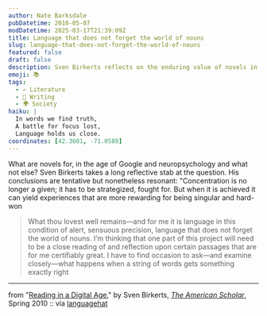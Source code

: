 ```yaml
---
author: Nate Barksdale
pubDatetime: 2010-05-07
modDatetime: 2025-03-17T21:39:09Z
title: Language that does not forget the world of nouns
slug: language-that-does-not-forget-the-world-of-nouns
featured: false
draft: false
description: Sven Birkerts reflects on the enduring value of novels in a digital age where concentration is a challenge to be fought for.
emoji: 📚
tags:
  - ✍️ Literature
  - 📝 Writing
  - 🌍 Society
haiku: |
  In words we find truth,  
  A battle for focus lost,  
  Language holds us close.
coordinates: [42.3601, -71.0589]
---
```


What are novels for, in the age of Google and neuropsychology and what not else? Sven Birkerts takes a long reflective stab at the question. His conclusions are tentative but nonetheless resonant: "Concentration is no longer a given; it has to be strategized, fought for. But when it is achieved it can yield experiences that are more rewarding for being singular and hard-won

> What thou lovest well remains—and for me it is language in this condition of alert, sensuous precision, language that does not forget the world of nouns. I’m thinking that one part of this project will need to be a close reading of and reflection upon certain passages that are for me certifiably great. I have to find occasion to ask—and examine closely—what happens when a string of words gets something exactly right

---

from "[Reading in a Digital Age](https://www.google.com/search?q=%22Reading%20in%20a%20Digital%20Age%22%20theamericanscholar.org)," by Sven Birkerts, [_The American Scholar_](http://web.archive.org/web/20250124173432/https://theamericanscholar.org/reading-in-a-digital-age/), Spring 2010 :: via [languagehat](http://www.languagehat.com/archives/003858.php)
